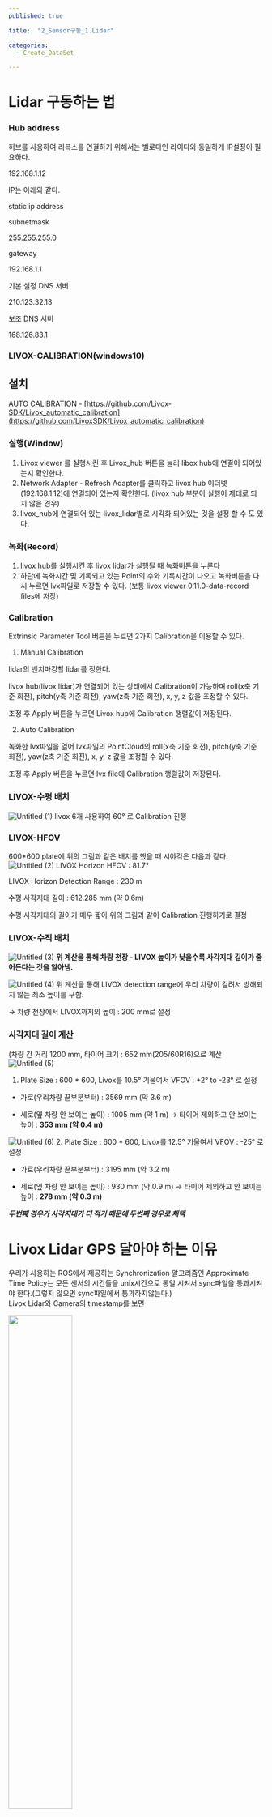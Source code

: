 ```yaml
---
published: true

title:  "2_Sensor구동_1.Lidar"

categories: 
  - Create_DataSet

---
```


# Lidar 구동하는 법

### Hub address

허브를 사용하여 리복스를 연결하기 위해서는 벨로다인 라이다와 동일하게 IP설정이 필요하다.

192.168.1.12

IP는 아래와 같다.

static ip address

subnetmask

255.255.255.0

gateway

192.168.1.1

기본 설정 DNS 서버

210.123.32.13

보조 DNS 서버

168.126.83.1

### LIVOX-CALIBRATION(windows10)

## 설치

AUTO CALIBRATION - [https://github.com/Livox-SDK/Livox_automatic_calibration](https://github.com/LivoxSDK/Livox_automatic_calibration)

### 실행(Window)

1.  Livox viewer 를 실행시킨 후 Livox_hub 버튼을 눌러 libox hub에 연결이 되어있는지 확인한다.
2.  Network Adapter - Refresh Adapter를 클릭하고 livox hub 이더넷(192.168.1.12)에 연결되어 있는지 확인한다. (livox hub 부분이 실행이 제데로 되지 않을 경우)
3.  livox_hub에 연결되어 있는 livox_lidar별로 시각화 되어있는 것을 설정 할 수 도 있다.

### 녹화(Record)

1.  livox hub를 실행시킨 후 livox lidar가 실행될 때 녹화버튼을 누른다
2.  하단에 녹화시간 및 기록되고 있는 Point의 수와 기록시간이 나오고 녹화버튼을 다시 누르면 lvx파일로 저장할 수 있다. (보통 livox viewer 0.11.0-data-record files에 저장)
    

### Calibration

Extrinsic Parameter Tool 버튼을 누르면 2가지 Calibration을 이용할 수 있다.
1.  Manual Calibration

lidar의 벤치마킹할 lidar를 정한다.

livox hub(livox lidar)가 연결되어 있는 상태에서 Calibration이 가능하며 roll(x축 기준 회전), pitch(y축 기준 회전), yaw(z축 기준 회전), x, y, z 값을 조정할 수 있다.

조정 후 Apply 버튼을 누르면 Livox hub에 Calibration 행렬값이 저장된다.

2.  Auto Calibration

녹화한 lvx파일을 열어 lvx파일의 PointCloud의 roll(x축 기준 회전), pitch(y축 기준 회전), yaw(z축 기준 회전), x, y, z 값을 조정할 수 있다.

조정 후 Apply 버튼을 누르면 lvx file에 Calibration 행렬값이 저장된다.

### LIVOX-수평 배치
![Untitled (1)](https://github.com/johook/Data-Synchronization/assets/116954375/cad94bc8-e8ba-44c3-8e6d-eedb8ffbe15c)
livox 6개 사용하여 60° 로 Calibration 진행

### LIVOX-HFOV

600*600 plate에 위의 그림과 같은 배치를 했을 때 시야각은 다음과 같다.
![Untitled (2)](https://github.com/johook/Data-Synchronization/assets/116954375/28f48f34-ad89-48a7-8620-3b0664ed103c)
LIVOX Horizon HFOV : 81.7°

LIVOX Horizon Detection Range : 230 m

수평 사각지대 길이 : 612.285 mm (약 0.6m)

수평 사각지대의 길이가 매우 짧아 위의 그림과 같이 Calibration 진행하기로 결정

### LIVOX-수직 배치
![Untitled (3)](https://github.com/johook/Data-Synchronization/assets/116954375/6c3de9fb-4074-491f-acc9-aeed9bc52a43)
**위 계산을 통해 차량 천장 - LIVOX 높이가 낮을수록 사각지대 길이가 줄어든다는 것을 알아냄.**

![Untitled (4)](https://github.com/johook/Data-Synchronization/assets/116954375/38e0a0a7-3121-4c99-8150-1c57e6e6630e)
위 계산을 통해 LIVOX detection range에 우리 차량이 걸려서 방해되지 않는 최소 높이를 구함.

→ 차량 천장에서 LIVOX까지의 높이 : 200 mm로 설정

### 사각지대 길이 계산

(차량 간 거리 1200 mm, 타이어 크기 : 652 mm(205/60R16)으로 계산
![Untitled (5)](https://github.com/johook/Data-Synchronization/assets/116954375/7bbeeec5-900b-48c8-981a-7882c053daa7)
1.  Plate Size : 600 * 600, Livox를 10.5° 기울여서 VFOV : +2° to -23° 로 설정

-   가로(우리차량 끝부분부터) : 3569 mm (약 3.6 m)
    
-   세로(옆 차량 안 보이는 높이) : 1005 mm (약 1 m)
      → 타이어 제외하고 안 보이는 높이 : **353 mm (약 0.4 m)**

![Untitled (6)](https://github.com/johook/Data-Synchronization/assets/116954375/f7987497-0f50-4be2-968f-77d6a20b32f9)
2.  Plate Size : 600 * 600, Livox를 12.5° 기울여서 VFOV : -25° 로 설정

-   가로(우리차량 끝부분부터) : 3195 mm (약 3.2 m)
    
-   세로(옆 차량 안 보이는 높이) : 930 mm (약 0.9 m)
      → 타이어 제외하고 안 보이는 높이 : **278 mm (약 0.3 m)**

***두번째 경우가 사각지대가 더 적기 때문에 두번째 경우로 채택***

# Livox Lidar GPS 달아야 하는 이유
우리가 사용하는 ROS에서 제공하는 Synchronization 알고리즘인 Approximate Time Policy는 모든 센서의 시간들을 unix시간으로 통일 시켜서 sync파일을 통과시켜야 한다.(그렇지 않으면 sync파일에서 통과하지않는다.)
<br>
Livox Lidar와 Camera의 timestamp를 보면

<img src="https://github.com/johook/Data-Synchronization/assets/116954375/3814d0c8-e755-4ce2-828f-3a4a55f6031e" width="50%" height="50%">

**camera**의 Timestamp는 UTC time format 형식을 가지고 그것을 unix epoch로 나타내었다.

그러나 **Livox Lidar**같은 경우, 장치가 구동되고 부터의 시간초를 uint64 형식으로 나타내기에 Timestamp 형식이 다르다.

이렇게 되면 message_filter를 통과할 수 없다.

**따라서 Livox TimeStamp를 UTC 형식으로 변환하는 작업이 필요하다.**

<br><br>
### 동기화 방식
UTC 형식을 사용하려면, Timestamp Type3를 이용해야 한다. Type3를 사용하기 위해선 아래와 같은 방식이 필요하다.

![Untitled (7)](https://github.com/johook/Data-Synchronization/assets/116954375/facfa0cd-4f73-46e2-ae6d-e70ebf4b9fab)


livox Lidar를 이용해 시간 동기화하는 방법 3가지,

livox hub를 이용하는 방법 2가지가 있다.

우리는 livox hub를 이용해 calibration을 진행했기 때문에 **livox hub**를 이용해 시간동기화를 진행해야 한다.

따라서 우리는 GPS와 TTLto485를 사용하는 시간 동기화 방법을 사용했다.
![Untitled (8)](https://github.com/johook/Data-Synchronization/assets/116954375/f2bcf17d-9bba-4bd7-83ae-52ca078b4f26)

### Livox Hub 와 GPS module 연결 방식

[회로도]
![Untitled (9)](https://github.com/johook/Data-Synchronization/assets/116954375/95fb5c5a-562b-4c50-9e9a-285706b16952)

[GPS module]
![Untitled (10)](https://github.com/johook/Data-Synchronization/assets/116954375/563163bf-a91c-4bfb-a6a8-10d0d7c35e58)

GPS module(TXD) → TIme signal 제공 → TTLto485(Time) Rxd에서 수신

GPS module(PPS) → PPS signal 제공 → TTLto485(PPS) Rxd에서 수신

VCC -> (+)

GND → GND

그 외 TTL to RS485 컨버터와 허브는 위 그림처럼 연결

###  Livox Lidar 구동 명령어

```jsx
cd catkin_ws/src/ws_livox/src/livox_ros_driver/launch

roslaunch livox_ros_driver livox_hub_rviz.launch

```

### Livox Lidar multi topic 수정

기존의 Livox Hub로 받아와서 6개의 라이다를 한 개로 합치는 과정은 문제가 있었다.

![Untitled](https://github.com/johook/Data-Synchronization/assets/116954375/8d452436-1406-422c-a895-e9ce9ea70234)

Rviz상에서 decay time을 0으로 했을때 Lidar들이 동시에 정보를 받아오는 것이 아니라 번갈아가며 빠른 속도로 받아온다는 것이였다.

decay time을 조정하면 동시에 나오지만 이는 visual상에서만 나오는 것이였고 bag를 했을때는 원하는 방식으로 나오지 않았다.

Hub의 문제라고 생각하여 hub로 합치는 과정을 없애고 Lidar 6개의 토픽을 모두 받아 그 pcd들을 하나로 합치기로 하였다.

기존에는 6개의 topic을 한번에 모아서 publish 해주는 multi topic 이라는 부분이 1 즉 true로 되어있었다. 그래서 topic을 받을 때 **/livox/lidar**라는 이름으로 하나의 topic을 받았다.

이 부분을 수정해서 multi topic 이라는 부분을 0 즉 False로 놓고 6개의 topic을 모두 받도록 했다.

**/livox/lidar_1HDDH1200104181 
/livox/lidar_1HDDH3200106141 
/livox/lidar_3WEDH5900101801 
/livox/lidar_3WEDH7600101631 
/livox/lidar_3WEDH7600113901 
/livox/lidar_3WEDH7600114591**

